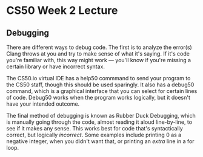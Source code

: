 # CS50 Week 2 Lecture

## Debugging
There are different ways to debug code. The first is to analyze the error(s) Clang throws at you and try to make sense of what it's saying. If it's code you're familiar with, this way might work — you'll know if you're missing a certain library or have incorrect syntax.

The CS50.io virtual IDE has a help50 commmand to send your program to the CS50 staff, though this should be used sparingly. It also has a debug50 command, which is a graphical interface that you can select for certain lines of code. Debug50 works when the program works logically, but it doesn't have your intended outcome.

The final method of debugging is known as Rubber Duck Debugging, which is manually going through the code, almost reading it aloud line-by-line, to see if it makes any sense. This works best for code that's syntactically correct, but logically *incorrect*. Some examples include printing 0 as a negative integer, when you didn't want that, or printing an *extra* line in a for loop.

